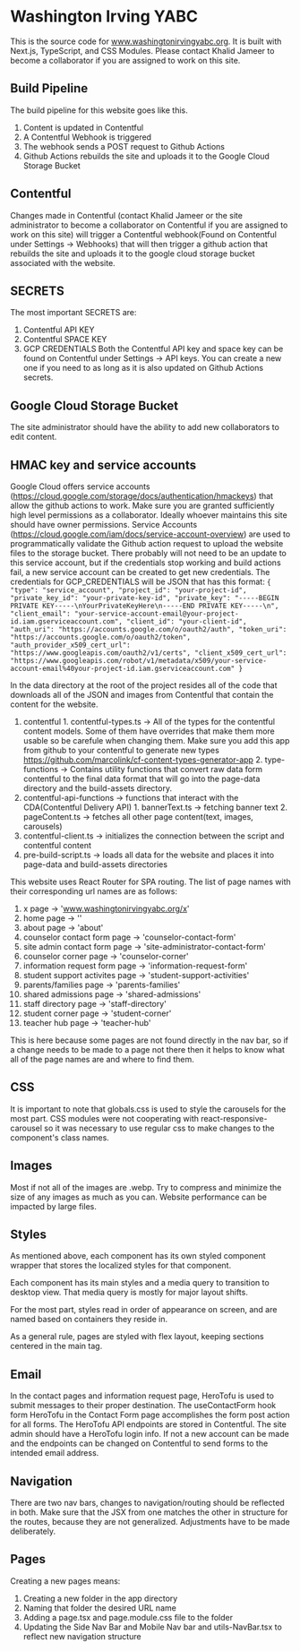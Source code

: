 # Washington Irving YABC
This is the source code for www.washingtonirvingyabc.org. It is built with Next.js, TypeScript, and CSS Modules. Please contact Khalid Jameer to become a collaborator if you are assigned to work on this site.


## Build Pipeline
The build pipeline for this website goes like this.
  1. Content is updated in Contentful
  2. A Contentful Webhook is triggered
  3. The webhook sends a POST request to Github Actions
  4. Github Actions rebuilds the site and uploads it to the Google Cloud Storage Bucket

## Contentful
Changes made in Contentful (contact Khalid Jameer or the site administrator to become a collaborator on Contentful if you are assigned to work on this site) will trigger a Contentful webhook(Found on Contentful under Settings -> Webhooks) that will then trigger a github action that rebuilds the site and uploads it to the google cloud storage bucket associated with the website.



## SECRETS
The most important SECRETS are:
  1. Contentful API KEY
  2. Contentful SPACE KEY
  3. GCP CREDENTIALS
Both the Contentful API key and space key can be found on Contentful under Settings -> API keys. You can create a new one if you need to as long as it is also updated on Github Actions secrets.


## Google Cloud Storage Bucket
The site administrator should have the ability to add new collaborators to edit content.

## HMAC key and service accounts
Google Cloud offers service accounts (https://cloud.google.com/storage/docs/authentication/hmackeys) that allow the github actions to work.
Make sure you are granted sufficiently high level permissions as a collaborator. Ideally whoever maintains this site should have owner permissions.
Service Accounts (https://cloud.google.com/iam/docs/service-account-overview) are used to programmatically validate the Github action request to upload the website files to the storage bucket. There probably will not need to be an update to this service account, but if the credentials stop working and build actions fail, a new service account can be created to get new credentials. The credentials for GCP_CREDENTIALS will be JSON that has this format:
`
    {
      "type": "service_account",
      "project_id": "your-project-id",
      "private_key_id": "your-private-key-id",
      "private_key": "-----BEGIN PRIVATE KEY-----\nYourPrivateKeyHere\n-----END PRIVATE KEY-----\n",
      "client_email": "your-service-account-email@your-project-id.iam.gserviceaccount.com",
      "client_id": "your-client-id",
      "auth_uri": "https://accounts.google.com/o/oauth2/auth",
      "token_uri": "https://accounts.google.com/o/oauth2/token",
      "auth_provider_x509_cert_url": "https://www.googleapis.com/oauth2/v1/certs",
      "client_x509_cert_url": "https://www.googleapis.com/robot/v1/metadata/x509/your-service-account-email%40your-project-id.iam.gserviceaccount.com"
    }
`


In the data directory at the root of the project resides all of the code that downloads all of the JSON and images from Contentful that contain the content for the website.
  1. contentful
    1. contentful-types.ts -> All of the types for the contentful content models. Some of them have overrides that make them more usable so be carefule when changing them. Make sure you add this app from github to your contentful to generate new types https://github.com/marcolink/cf-content-types-generator-app
    2. type-functions -> Contains utility functions that convert raw data form contentful to the final data format that will go into the page-data directory and the build-assets directory.
  2. contentful-api-functions -> functions that interact with the CDA(Contentful Delivery API)
    1. bannerText.ts -> fetching banner text
    2. pageContent.ts -> fetches all other page content(text, images, carousels)
  3. contentful-client.ts -> initializes the connection between the script and contentful content
  4. pre-build-script.ts -> loads all data for the website and places it into page-data and build-assets directories



This website uses React Router for SPA routing.
The list of page names with their corresponding url names are as follows:
  1. x page -> 'www.washingtonirvingyabc.org/x'
  2. home page -> ''
  3. about page -> 'about'
  4. counselor contact form page -> 'counselor-contact-form'
  5. site admin contact form page -> 'site-administrator-contact-form'
  6. counselor corner page -> 'counselor-corner'
  7. information request form page -> 'information-request-form'
  8. student support activites page -> 'student-support-activities'
  9. parents/families page -> 'parents-families'
  10. shared admissions page -> 'shared-admissions'
  11. staff directory page -> 'staff-directory'
  12. student corner page -> 'student-corner'
  13. teacher hub page -> 'teacher-hub'

  This is here because some pages are not found directly in the nav bar, so if a change needs to be made to a page not there then it helps to know what all of the page names are and where to find them.

## CSS
It is important to note that globals.css is used to style the carousels for the most part. CSS modules were not cooperating with react-responsive-carousel so it was necessary to use regular css to make changes to the component's class names.

## Images
Most if not all of the images are .webp. Try to compress and minimize the size of any images as much as you can. Website performance can be impacted by large files.

## Styles
As mentioned above, each component has its own styled component wrapper that stores the localized styles for that component.

Each component has its main styles and a media query to transition to desktop view. That media query is mostly for major layout shifts.

For the most part, styles read in order of appearance on screen, and are named based on containers they reside in.

As a general rule, pages are styled with flex layout, keeping sections centered in the main tag.

## Email
In the contact pages and information request page, HeroTofu is used to submit messages to their proper destination. The useContactForm hook form HeroTofu in the Contact Form page accomplishes the form post action for all forms. The HeroTofu API endpoints are stored in Contentful. The site admin should have a HeroTofu login info. If not a new account can be made and the endpoints can be changed on Contentful to send forms to the intended email address.

## Navigation
There are two nav bars, changes to navigation/routing should be reflected in both. Make sure that the JSX from one matches the other in structure for the routes, because they are not generalized. Adjustments have to be made deliberately.


## Pages
Creating a new pages means:

1. Creating a new folder in the app directory
2. Naming that folder the desired URL name
3. Adding a page.tsx and page.module.css file to the folder
4. Updating the Side Nav Bar and Mobile Nav bar and utils-NavBar.tsx to reflect new navigation structure
